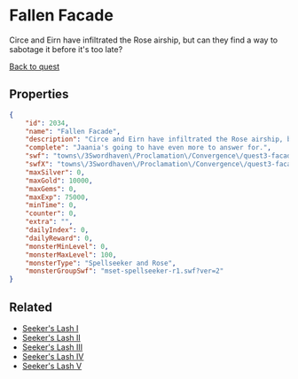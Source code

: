 # Fallen Facade

Circe and Eirn have infiltrated the Rose airship, but can they find a way to sabotage it before it's too late?

[Back to quest](../quests.md)

## Properties

```json
{
    "id": 2034,
    "name": "Fallen Facade",
    "description": "Circe and Eirn have infiltrated the Rose airship, but can they find a way to sabotage it before it's too late?",
    "complete": "Jaania's going to have even more to answer for.",
    "swf": "towns\/3Swordhaven\/Proclamation\/Convergence\/quest3-facade.swf",
    "swfX": "towns\/3Swordhaven\/Proclamation\/Convergence\/quest3-facade-x.swf",
    "maxSilver": 0,
    "maxGold": 10000,
    "maxGems": 0,
    "maxExp": 75000,
    "minTime": 0,
    "counter": 0,
    "extra": "",
    "dailyIndex": 0,
    "dailyReward": 0,
    "monsterMinLevel": 0,
    "monsterMaxLevel": 100,
    "monsterType": "Spellseeker and Rose",
    "monsterGroupSwf": "mset-spellseeker-r1.swf?ver=2"
}
```

## Related

- [Seeker's Lash I](../items/21481-seeker-s-lash-i.md)
- [Seeker's Lash II](../items/21482-seeker-s-lash-ii.md)
- [Seeker's Lash III](../items/21483-seeker-s-lash-iii.md)
- [Seeker's Lash IV](../items/21484-seeker-s-lash-iv.md)
- [Seeker's Lash V](../items/21485-seeker-s-lash-v.md)

